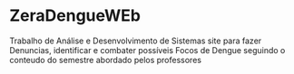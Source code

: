 # ZeraDengueWEb
Trabalho de Análise e Desenvolvimento de Sistemas 
site para fazer Denuncias, identificar e combater  possíveis Focos de Dengue
seguindo o conteudo do semestre abordado pelos professores 


